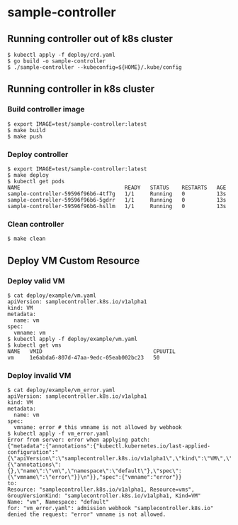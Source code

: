 # sample-controller

## Running controller out of k8s cluster
```shell
$ kubectl apply -f deploy/crd.yaml
$ go build -o sample-controller
$ ./sample-controller --kubeconfig=${HOME}/.kube/config
```

## Running controller in k8s cluster

### Build controller image
```shell
$ export IMAGE=test/sample-controller:latest
$ make build
$ make push
```

### Deploy controller
```shell
$ export IMAGE=test/sample-controller:latest
$ make deploy
$ kubectl get pods
NAME                                 READY   STATUS    RESTARTS   AGE
sample-controller-59596f96b6-4tf7g   1/1     Running   0          13s
sample-controller-59596f96b6-5gdrr   1/1     Running   0          13s
sample-controller-59596f96b6-hsllm   1/1     Running   0          13s
```

### Clean controller
```shell
$ make clean
```

## Deploy VM Custom Resource

### Deploy valid VM
```shell
$ cat deploy/example/vm.yaml
apiVersion: samplecontroller.k8s.io/v1alpha1
kind: VM
metadata:
  name: vm
spec:
  vmname: vm
$ kubectl apply -f deploy/example/vm.yaml
$ kubectl get vms
NAME   VMID                                   CPUUTIL
vm     1e6abda6-807d-47aa-9edc-05eab002bc23   50
```

### Deploy invalid VM
```shell
$ cat deploy/example/vm_error.yaml
apiVersion: samplecontroller.k8s.io/v1alpha1
kind: VM
metadata:
  name: vm
spec:
  vmname: error # this vmname is not allowed by webhook
$ kubectl apply -f vm_error.yaml 
Error from server: error when applying patch:
{"metadata":{"annotations":{"kubectl.kubernetes.io/last-applied-configuration":"{\"apiVersion\":\"samplecontroller.k8s.io/v1alpha1\",\"kind\":\"VM\",\"metadata\":{\"annotations\":{},\"name\":\"vm\",\"namespace\":\"default\"},\"spec\":{\"vmname\":\"error\"}}\n"}},"spec":{"vmname":"error"}}
to:
Resource: "samplecontroller.k8s.io/v1alpha1, Resource=vms", GroupVersionKind: "samplecontroller.k8s.io/v1alpha1, Kind=VM"
Name: "vm", Namespace: "default"
for: "vm_error.yaml": admission webhook "samplecontroller.k8s.io" denied the request: "error" vmname is not allowed.
```
